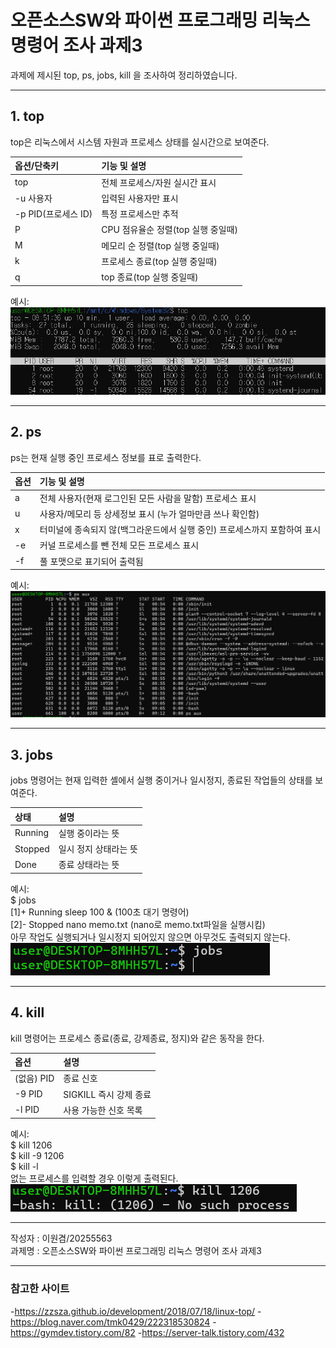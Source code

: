 # 오픈소스SW와 파이썬 프로그래밍 리눅스 명령어 조사 과제3
과제에 제시된 top, ps, jobs, kill 을 조사하여 정리하였습니다.

---

## 1. top  

top은 리눅스에서 시스템 자원과 프로세스 상태를 실시간으로 보여준다.  

| 옵션/단축키   | 기능 및 설명                 |
|:-------------|:----------------------------|
| top          | 전체 프로세스/자원 실시간 표시 |
| -u 사용자  | 입력된 사용자만 표시            |
| -p PID(프로세스 ID)     | 특정 프로세스만 추적          |
| P            | CPU 점유율순 정렬(top 실행 중일때)    |
| M            | 메모리 순 정렬(top 실행 중일때)       |
| k            | 프로세스 종료(top 실행 중일때)        |
| q            | top 종료(top 실행 중일때)             |  

예시:  
![top 실행화면](screenshot_top.png)

---

## 2. ps  

ps는 현재 실행 중인 프로세스 정보를 표로 출력한다.  

| 옵션 | 기능 및 설명                |
|:-----|:---------------------------|
| a    | 전체 사용자(현재 로그인된 모든 사람을 말함) 프로세스 표시    |
| u    | 사용자/메모리 등 상세정보 표시 (누가 얼마만큼 쓰나 확인함)    |
| x    | 터미널에 종속되지 않(백그라운드에서 실행 중인) 프로세스까지 포함하여 표시    |
| -e   | 커널 프로세스를 뺀 전체 모든 프로세스 표시              |
| -f   | 풀 포맷으로 표기되어 출력됨                 |

예시:  
![ps 실행화면](screenshot_ps.png)

---

## 3. jobs  

jobs 명령어는 현재 입력한 셸에서 실행 중이거나 일시정지, 종료된 작업들의 상태를 보여준다.  

| 상태      | 설명        |
|:----------|:-----------|
| Running   | 실행 중이라는 뜻    |
| Stopped   | 일시 정지 상태라는 뜻   |
| Done      | 종료 상태라는 뜻    |

예시:  
$ jobs  
[1]+  Running                 sleep 100 & (100초 대기 명령어)  
[2]-  Stopped                 nano memo.txt (nano로 memo.txt파일을 실행시킴)  
아무 작업도 실행되거나 일시정지 되어있지 않으면 아무것도 출력되지 않는다.  
![jobs 실행화면](screenshot_jobs.png)

---

## 4. kill  

kill 명령어는 프로세스 종료(종료, 강제종료, 정지)와 같은 동작을 한다.  

| 옵션  | 설명                        |
|:------|:---------------------------|
| (없음) PID | 종료 신호                    |
| -9 PID   | SIGKILL 즉시 강제 종료      |
| -l PID   | 사용 가능한 신호 목록        |

예시:  
$ kill 1206  
$ kill -9 1206  
$ kill -l  
없는 프로세스를 입력할 경우 이렇게 출력된다.  
![kill 실행화면](screenshot_kill.png)  

---

작성자 : 이원겸/20255563  
과제명 : 오픈소스SW와 파이썬 프로그래밍 리눅스 명령어 조사 과제3  

---

### 참고한 사이트  
-https://zzsza.github.io/development/2018/07/18/linux-top/
-https://blog.naver.com/tmk0429/222318530824
-https://gymdev.tistory.com/82
-https://server-talk.tistory.com/432

